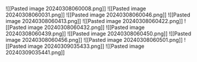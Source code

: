 ![[Pasted image 20240308060008.png]]
![[Pasted image 20240308060031.png]]
![[Pasted image 20240308060046.png]]
![[Pasted image 20240308060413.png]]
![[Pasted image 20240308060422.png]]
![[Pasted image 20240308060432.png]]
![[Pasted image 20240308060439.png]]
![[Pasted image 20240308060450.png]]
![[Pasted image 20240308060456.png]]
![[Pasted image 20240308060501.png]]
![[Pasted image 20240309035433.png]]
![[Pasted image 20240309035441.png]]